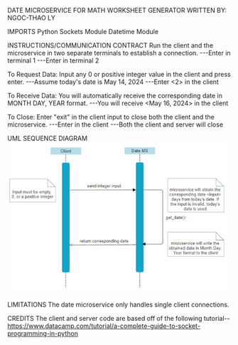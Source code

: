 DATE MICROSERVICE FOR MATH WORKSHEET GENERATOR
WRITTEN BY: NGOC-THAO LY

IMPORTS
Python Sockets Module
Datetime Module

INSTRUCTIONS/COMMUNICATION CONTRACT
Run the client and the microservice in two separate terminals to establish a connection.
---Enter <py date_ms.py> in terminal 1
---Enter <py date_client.py> in terminal 2

To Request Data:
Input any 0 or positive integer value in the client and press enter.
---Assume today's date is May 14, 2024
---Enter <2> in the client

To Receive Data:
You will automatically receive the corresponding date in MONTH DAY, YEAR format.
---You will receive <May 16, 2024> in the client

To Close:
Enter "exit" in the client input to close both the client and the microservice.
---Enter <exit> in the client
---Both the client and server will close

UML SEQUENCE DIAGRAM
![Model](./uml-diagram.png)

LIMITATIONS
The date microservice only handles single client connections.

CREDITS
The client and server code are based off of the following tutorial--
https://www.datacamp.com/tutorial/a-complete-guide-to-socket-programming-in-python
